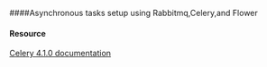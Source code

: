 ####Asynchronous tasks setup using Rabbitmq,Celery,and Flower

#### Resource
[Celery 4.1.0 documentation](http://docs.celeryproject.org/en/latest/index.html)


